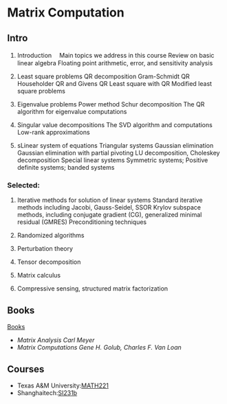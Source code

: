 # Matrix Computation

## Intro

1. Introduction 　Main topics we address in this course  Review on basic linear algebra  Floating point arithmetic, error, and sensitivity analysis

2. Least square problems  QR decomposition  Gram-Schmidt QR  Householder QR and Givens QR  Least square with QR  Modified least square problems

3. Eigenvalue problems  Power method  Schur decomposition  The QR algorithm for eigenvalue computations

4. Singular value decompositions  The SVD algorithm and computations  Low-rank approximations

5.  sLinear system of equations  Triangular systems   Gaussian elimination  Gaussian elimination with partial pivoting  LU decomposition, Choleskey decomposition  Special linear systems     Symmetric systems;    Positive definite systems;    banded  systems

### Selected:

1. Iterative methods for solution of linear systems  Standard iterative methods including Jacobi, Gauss-Seidel, SSOR   Krylov subspace methods, including conjugate gradient (CG), generalized minimal residual (GMRES)  Preconditioning techniques

2. Randomized algorithms

3. Perturbation theory

4. Tensor decomposition

5. Matrix calculus

6. Compressive sensing, structured matrix factorization

## Books
[Books](Books)

- _Matrix Analysis Carl Meyer_
- _Matrix Computations Gene H. Golub, Charles F. Van Loan_

## Courses

- Texas A&M University:[MATH221](math221)
- Shanghaitech:[SI231b](SI231b)

